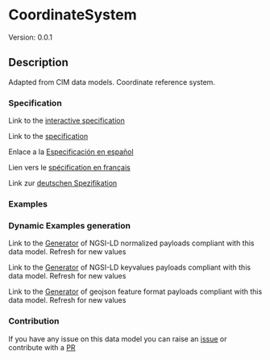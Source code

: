 # CoordinateSystem
Version: 0.0.1

## Description 

Adapted from CIM data models. Coordinate reference system.
### Specification

Link to the [interactive specification](https://swagger.lab.fiware.org/?url=https://github.com/smart-data-models/dataModel.EnergyCIM/blob/master/CoordinateSystem/swagger.yaml)

Link to the [specification](https://github.com/smart-data-models/dataModel.EnergyCIM/blob/master/CoordinateSystem/doc/spec.md)

Enlace a la [Especificación en español](https://github.com/smart-data-models/dataModel.EnergyCIM/blob/master/CoordinateSystem/doc/spec_ES.md)

Lien vers le [spécification en français](https://github.com/smart-data-models/dataModel.EnergyCIM/blob/master/CoordinateSystem/doc/spec_FR.md)

Link zur [deutschen Spezifikation](https://github.com/smart-data-models/dataModel.EnergyCIM/blob/master/CoordinateSystem/doc/spec_DE.md)
### Examples
### Dynamic Examples generation

Link to the [Generator](https://smartdatamodels.org/extra/ngsi-ld_generator.php?schemaUrl=https://raw.githubusercontent.com/smart-data-models/dataModel.EnergyCIM/master/CoordinateSystem/schema.json&email=info@smartdatamodels.org) of NGSI-LD normalized payloads compliant with this data model. Refresh for new values

Link to the [Generator](https://smartdatamodels.org/extra/ngsi-ld_generator_keyvalues.php?schemaUrl=https://raw.githubusercontent.com/smart-data-models/dataModel.EnergyCIM/master/CoordinateSystem/schema.json&email=info@smartdatamodels.org) of NGSI-LD keyvalues payloads compliant with this data model. Refresh for new values

Link to the [Generator](https://smartdatamodels.org/extra/geojson_features_generator_v1.0.php?schemaUrl=https://raw.githubusercontent.com/smart-data-models/dataModel.EnergyCIM/master/CoordinateSystem/schema.json&email=info@smartdatamodels.org) of geojson feature format payloads compliant with this data model. Refresh for new values
### Contribution

 If you have any issue on this data model you can raise an [issue](https://github.com/smart-data-models/dataModel.EnergyCIM/issues)  or contribute with a [PR](https://github.com/smart-data-models/dataModel.EnergyCIM/pulls)